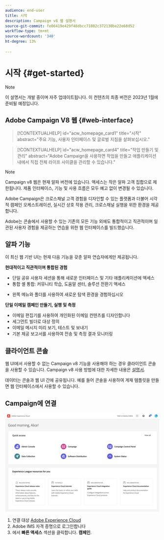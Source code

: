 ```yaml
---
audience: end-user
title: 시작
description: Campaign v8 웹 설명서
source-git-commit: fe06419e429f48dbcc71802c372130be22e68d52
workflow-type: tm+mt
source-wordcount: '340'
ht-degree: 13%

---
```


# 시작 {#get-started}

>[!NOTE]
>
>이 설명서는 개발 중이며 자주 업데이트됩니다. 이 컨텐츠의 최종 버전은 2023년 1월에 준비될 예정입니다.

## Adobe Campaign V8 웹 {#web-interface}

<!--
V8 web overview
context, scope (targets cross-channel practitioners), limitations
only existing customers
-->
>[!CONTEXTUALHELP]
>id="acw_homepage_card1"
>title="시작"
>abstract="주요 기능, 사용자 인터페이스 및 글로벌 지침을 살펴보십시오."

>[!CONTEXTUALHELP]
>id="acw_homepage_card4"
>title="작업 만들기 및 관리"
>abstract="Adobe Campaign을 사용하면 작업을 만들고 애플리케이션 내에서 직접 전체 라이프 사이클을 관리할 수 있습니다."

>[!NOTE]
>
>Campaign v8 웹은 현재 알파 버전에 있습니다. 액세스는 작은 알파 고객 집합으로 제한됩니다. 제품 인터페이스, 기능 및 사용 흐름은 모두 예고 없이 변경될 수 있습니다.

Adobe Campaign은 크로스채널 고객 경험을 디자인할 수 있는 플랫폼과 더불어 시각적 캠페인 오케스트레이션, 실시간 상호 작용 관리, 크로스채널 실행을 위한 환경을 제공합니다.

Adobe는 콘솔에서 사용할 수 있는 기존의 모든 기능 외에도 통합적이고 직관적이며 일관된 사용자 경험을 제공하는 연습을 위한 웹 인터페이스를 빌드했습니다.

## 알파 기능

이 최신 웹 기반 UI는 현재 다음 기능을 갖춘 알파 연습자에게만 제공됩니다.

**현대적이고 직관적이며 통합된 경험**

* 단일 공유 사용자 세션을 통해 새로운 인터페이스 및 기타 애플리케이션에 액세스
* 통합 셸 통합: 커뮤니티 학습, 도움말 센터, 솔루션 전환기 액세스
<!--
No search and pulse notifications in Alpha
-->
* 왼쪽 메뉴와 폴더를 사용하여 새로운 탐색 환경을 경험하십시오

**단일 이메일 캠페인 만들기, 실행 및 측정**

* 이메일 편집기를 사용하여 개인화된 이메일 컨텐츠를 디자인합니다
* 세그먼트 빌더로 대상 정의
* 이메일 메시지 미리 보기, 테스트 및 보내기
* 기본 제공 보고서를 사용하여 전송 및 측정 결과 모니터링

<!--
add info somewhere to remind users that
* they still have access to their console (+ link to v8 console doc)
* they keep their existing data (example: will be able to use their existing delivery templates to create deliveries)
-->

## 클라이언트 콘솔

웹 UI에서 사용할 수 없는 Campaign v8 기능을 사용해야 하는 경우 클라이언트 콘솔을 사용할 수 있습니다. Campaign v8 사용 방법에 대한 자세한 내용은 [설명서](https://experienceleague.adobe.com/docs/campaign/campaign-v8/campaign-home.html?lang=en).

데이터는 콘솔과 웹 UI 간에 공유됩니다. 예를 들어 콘솔을 사용하여 게재 템플릿을 만들면 웹 인터페이스에서 사용할 수 있습니다.

## Campaign에 연결

![](assets/connect.png)

1. 연결 대상 [Adobe Experience Cloud](http://experience.adobe.com)
1. Adobe IMS 자격 증명으로 로그인합니다
1. 에서 **빠른 액세스** 섹션을 클릭합니다. **캠페인**.

<!--
-> experience cloud home: "Campaign" -> home campaign v8
-> or Campaign v8 web if direct URL
-->